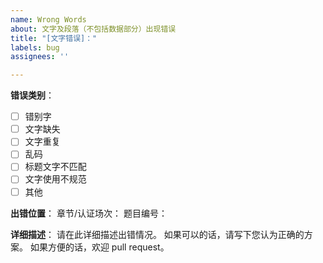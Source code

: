 ```yaml
---
name: Wrong Words
about: 文字及段落（不包括数据部分）出现错误
title: "[文字错误]："
labels: bug
assignees: ''

---
```


**错误类别**：
<!-- 请在对应错误类型处输入x，如 - [x] 错别字 -->
- [ ] 错别字
- [ ] 文字缺失
- [ ] 文字重复
- [ ] 乱码
- [ ] 标题文字不匹配
- [ ] 文字使用不规范
- [ ] 其他

**出错位置**：
章节/认证场次：
题目编号：

**详细描述**：
请在此详细描述出错情况。
如果可以的话，请写下您认为正确的方案。
如果方便的话，欢迎 pull request。
